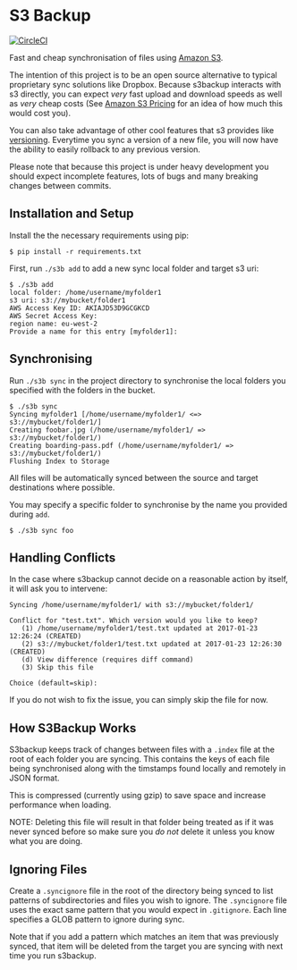 S3 Backup
=========

[![CircleCI](https://circleci.com/gh/MichaelAquilina/s3backup.svg?style=svg)](https://circleci.com/gh/MichaelAquilina/s3backup)

Fast and cheap synchronisation of files using [Amazon S3](https://aws.amazon.com/s3/).

The intention of this project is to be an open source alternative to typical proprietary sync solutions like Dropbox.
Because s3backup interacts with s3 directly, you can expect _very_ fast upload and download speeds as well as _very_
cheap costs (See [Amazon S3 Pricing](https://aws.amazon.com/s3/pricing/) for an idea of how much this would cost you).

You can also take advantage of other cool features that s3 provides like [versioning](http://docs.aws.amazon.com/AmazonS3/latest/dev/Versioning.html). Everytime you sync a version of a new file,
you will now have the ability to easily rollback to any previous version.

Please note that because this project is under heavy development you should expect incomplete features, lots
of bugs and many breaking changes between commits.

Installation and Setup
----------------------
Install the the necessary requirements using pip:

```
$ pip install -r requirements.txt
```

First, run `./s3b add` to add a new sync local folder and target s3 uri:

```
$ ./s3b add
local folder: /home/username/myfolder1
s3 uri: s3://mybucket/folder1
AWS Access Key ID: AKIAJD53D9GCGKCD
AWS Secret Access Key:
region name: eu-west-2
Provide a name for this entry [myfolder1]:
```

Synchronising
-------------
Run `./s3b sync` in the project directory to synchronise the local folders you specified with the folders in the bucket.

```
$ ./s3b sync
Syncing myfolder1 [/home/username/myfolder1/ <=> s3://mybucket/folder1/]
Creating foobar.jpg (/home/username/myfolder1/ => s3://mybucket/folder1/)
Creating boarding-pass.pdf (/home/username/myfolder1/ => s3://mybucket/folder1/)
Flushing Index to Storage
```

All files will be automatically synced between the source and target destinations where possible.

You may specify a specific folder to synchronise by the name you provided during `add`.

```
$ ./s3b sync foo
```

Handling Conflicts
------------------
In the case where s3backup cannot decide on a reasonable action by itself, it will ask you to intervene:

```
Syncing /home/username/myfolder1/ with s3://mybucket/folder1/

Conflict for "test.txt". Which version would you like to keep?
   (1) /home/username/myfolder1/test.txt updated at 2017-01-23 12:26:24 (CREATED)
   (2) s3://mybucket/folder1/test.txt updated at 2017-01-23 12:26:30 (CREATED)
   (d) View difference (requires diff command)
   (3) Skip this file

Choice (default=skip):
```

If you do not wish to fix the issue, you can simply skip the file for now.

How S3Backup Works
------------------
S3backup keeps track of changes between files with a `.index` file at the root of each folder you are syncing. This contains
the keys of each file being synchronised along with the timstamps found locally and remotely in JSON format.

This is compressed (currently using gzip) to save space and increase performance when loading.

NOTE: Deleting this file will result in that folder being treated as if it was never synced before so make sure you *do not* delete it unless you know what you are doing.

Ignoring Files
--------------
Create a `.syncignore` file in the root of the directory being synced to list patterns of subdirectories and files you
wish to ignore. The `.syncignore` file uses the exact same pattern that you would expect in `.gitignore`. Each line specifies a GLOB pattern to ignore during sync.

Note that if you add a pattern which matches an item that was previously synced, that item will be deleted from the target you are syncing with next time you run s3backup.
